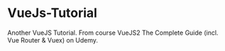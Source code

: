 # VueJs-Tutorial
Another VueJS Tutorial. From course VueJS2 The Complete Guide (incl. Vue Router &amp; Vuex) on Udemy. 
